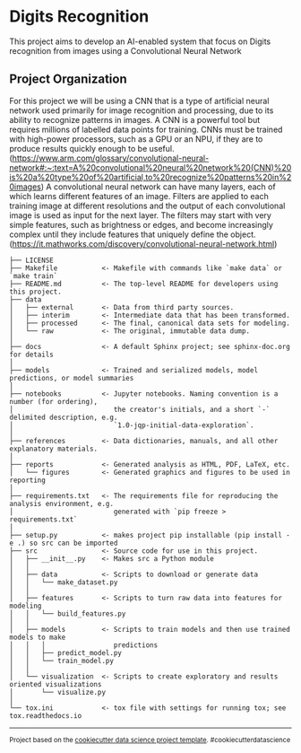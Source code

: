 Digits Recognition
==============================

This project aims to develop an AI-enabled system that focus on Digits recognition from images using a Convolutional Neural Network

Project Organization
------------
For this project we will be using a CNN that is a type of artificial neural network used primarily for image recognition and processing, due to its ability to recognize patterns in images. A CNN is a powerful tool but requires millions of labelled data points for training. CNNs must be trained with high-power processors, such as a GPU or an NPU, if they are to produce results quickly enough to be useful. (https://www.arm.com/glossary/convolutional-neural-network#:~:text=A%20convolutional%20neural%20network%20(CNN)%20is%20a%20type%20of%20artificial,to%20recognize%20patterns%20in%20images)
A convolutional neural network can have many layers, each of which learns different features of an image. Filters are applied to each training image at different resolutions and the output of each convolutional image is used as input for the next layer. The filters may start with very simple features, such as brightness or edges, and become increasingly complex until they include features that uniquely define the object. (https://it.mathworks.com/discovery/convolutional-neural-network.html)


    ├── LICENSE
    ├── Makefile           <- Makefile with commands like `make data` or `make train`
    ├── README.md          <- The top-level README for developers using this project.
    ├── data
    │   ├── external       <- Data from third party sources.
    │   ├── interim        <- Intermediate data that has been transformed.
    │   ├── processed      <- The final, canonical data sets for modeling.
    │   └── raw            <- The original, immutable data dump.
    │
    ├── docs               <- A default Sphinx project; see sphinx-doc.org for details
    │
    ├── models             <- Trained and serialized models, model predictions, or model summaries
    │
    ├── notebooks          <- Jupyter notebooks. Naming convention is a number (for ordering),
    │                         the creator's initials, and a short `-` delimited description, e.g.
    │                         `1.0-jqp-initial-data-exploration`.
    │
    ├── references         <- Data dictionaries, manuals, and all other explanatory materials.
    │
    ├── reports            <- Generated analysis as HTML, PDF, LaTeX, etc.
    │   └── figures        <- Generated graphics and figures to be used in reporting
    │
    ├── requirements.txt   <- The requirements file for reproducing the analysis environment, e.g.
    │                         generated with `pip freeze > requirements.txt`
    │
    ├── setup.py           <- makes project pip installable (pip install -e .) so src can be imported
    ├── src                <- Source code for use in this project.
    │   ├── __init__.py    <- Makes src a Python module
    │   │
    │   ├── data           <- Scripts to download or generate data
    │   │   └── make_dataset.py
    │   │
    │   ├── features       <- Scripts to turn raw data into features for modeling
    │   │   └── build_features.py
    │   │
    │   ├── models         <- Scripts to train models and then use trained models to make
    │   │   │                 predictions
    │   │   ├── predict_model.py
    │   │   └── train_model.py
    │   │
    │   └── visualization  <- Scripts to create exploratory and results oriented visualizations
    │       └── visualize.py
    │
    └── tox.ini            <- tox file with settings for running tox; see tox.readthedocs.io


--------

<p><small>Project based on the <a target="_blank" href="https://drivendata.github.io/cookiecutter-data-science/">cookiecutter data science project template</a>. #cookiecutterdatascience</small></p>

